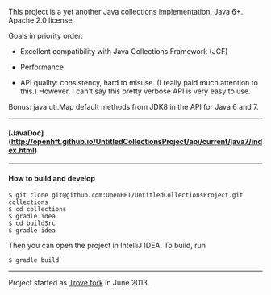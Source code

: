 This project is a yet another Java collections implementation. Java 6+. Apache 2.0 license.

Goals in priority order:

 - Excellent compatibility with Java Collections Framework (JCF)

 - Performance

 - API quality: consistency, hard to misuse. (I really paid much attention to this.)
   However, I can't say this pretty verbose API is very easy to use.

Bonus: java.uti.Map default methods from JDK8 in the API for Java 6 and 7.

---

#### [JavaDoc] (http://openhft.github.io/UntitledCollectionsProject/api/current/java7/index.html)

---

#### How to build and develop


    $ git clone git@github.com:OpenHFT/UntitledCollectionsProject.git collections
    $ cd collections
    $ gradle idea
    $ cd buildSrc
    $ gradle idea

Then you can open the project in IntelliJ IDEA. To build, run

    $ gradle build

---

Project started as [Trove fork](https://bitbucket.org/leventov/trove) in June 2013.

